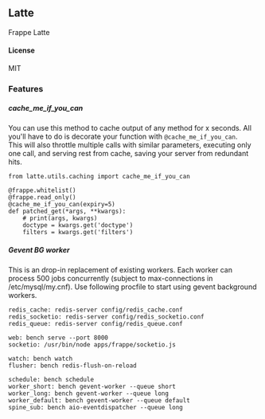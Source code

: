 ## Latte

Frappe Latte

#### License

MIT

### Features

##### cache_me_if_you_can
You can use this method to cache output of any method for x seconds. All you'll have to do is decorate your function with `@cache_me_if_you_can`.   
This will also throttle multiple calls with similar parameters, executing only one call, and serving rest from cache, saving your server from redundant hits.
```
from latte.utils.caching import cache_me_if_you_can

@frappe.whitelist()
@frappe.read_only()
@cache_me_if_you_can(expiry=5)
def patched_get(*args, **kwargs):
    # print(args, kwargs)
    doctype = kwargs.get('doctype')
    filters = kwargs.get('filters')
```

##### Gevent BG worker
This is an drop-in replacement of existing workers. Each worker can process 500 jobs concurrently (subject to max-connections in /etc/mysql/my.cnf). Use following procfile to start using gevent background workers. 
```
redis_cache: redis-server config/redis_cache.conf
redis_socketio: redis-server config/redis_socketio.conf
redis_queue: redis-server config/redis_queue.conf

web: bench serve --port 8000
socketio: /usr/bin/node apps/frappe/socketio.js

watch: bench watch
flusher: bench redis-flush-on-reload

schedule: bench schedule
worker_short: bench gevent-worker --queue short
worker_long: bench gevent-worker --queue long
worker_default: bench gevent-worker --queue default
spine_sub: bench aio-eventdispatcher --queue long
```
